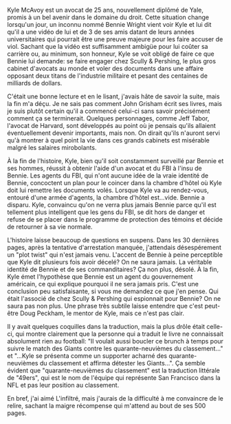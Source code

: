 Kyle McAvoy est un avocat de 25 ans, nouvellement diplômé de Yale, promis à un bel avenir dans le domaine du droit. Cette situation change lorsqu'un jour, un inconnu nommé Bennie Wright vient voir Kyle et lui dit qu'il a une vidéo de lui et de 3 de ses amis datant de leurs années universitaires qui pourrait être une preuve majeure pour les faire accuser de viol. Sachant que la vidéo est suffisamment ambigüe pour lui coûter sa carrière ou, au minimum, son honneur, Kyle se voit obligé de faire ce que Bennie lui demande: se faire engager chez Scully & Pershing, le plus gros cabinet d'avocats au monde et voler des documents dans une affaire opposant deux titans de l'industrie militaire et pesant des centaines de milliards de dollars.

C'était une bonne lecture et en le lisant, j'avais hâte de savoir la suite, mais la fin m'a déçu. Je ne sais pas comment John Grisham écrit ses livres, mais je suis plutôt certain qu'il a commencé celui-ci sans savoir précisément comment ça se terminerait. Quelques personnages, comme Jeff Tabor, l'avocat de Harvard, sont développés au point où je pensais qu'ils allaient éventuellement devenir importants, mais non. On dirait qu'ils n'auront servi qu'à montrer à quel point la vie dans ces grands cabinets est misérable malgré les salaires mirobolants.

À la fin de l'histoire, Kyle, bien qu'il soit constamment surveillé par Bennie et ses hommes, réussit à obtenir l'aide d'un avocat et du FBI à l'insu de Bennie. Les agents du FBI, qui n'ont aucune idée de la vraie identité de Bennie, concoctent un plan pour le coincer dans la chambre d'hôtel où Kyle doit lui remettre les documents volés. Lorsque Kyle va au rendez-vous, entouré d'une armée d'agents, la chambre d'hôtel est...vide. Bennie a disparu. Kyle, convaincu qu'on ne verra plus jamais Bennie parce qu'il est tellement plus intelligent que les gens du FBI, se dit hors de danger et refuse de se placer dans le programme de protection des témoins et décide de retourner à sa vie normale.

L'histoire laisse beaucoup de questions en suspens. Dans les 30 dernières pages, après la tentative d'arrestation manquée, j'attendais désespérement un "plot twist" qui n'est jamais venu. L'accent de Bennie à peine perceptible que Kyle dit plusieurs fois avoir décelé? On ne saura jamais. La véritable identité de Bennie et de ses commanditaires? Ça non plus, désolé. À la fin, Kyle émet l'hypothèse que Bennie est un agent du gouvernement américain, ce qui explique pourquoi il ne sera jamais pris. C'est une conclusion peu satisfaisante, si vous me demandez ce que j'en pense. Qui était l'associé de chez Scully & Pershing qui espionnait pour Bennie? On ne saura pas non plus. Une phrase très subtile laisse entendre que c'est peut-être Doug Peckham, le mentor de Kyle, mais ce n'est pas clair.

Il y avait quelques coquilles dans la traduction, mais la plus drôle était celle-ci, qui montre clairement que la personne qui a traduit le livre ne connaissait absolument rien au football: "Il voulait aussi boucler ce brunch à temps pour suivre le match des Giants contre les quarante-neuvièmes du classement..." et "...Kyle se présenta comme un supporter acharné des quarante-neuvièmes du classement et affirma détester les Giants...". Ça semble évident que "quarante-neuvièmes du classement" est la traduction littérale de "49ers", qui est le nom de l'équipe qui représente San Francisco dans la NFL et pas leur position au classement.

En bref, j'ai aimé L'infiltré, mais j'aurais de la difficulté à me convaincre de le relire, sachant la maigre récompense qui m'attend au bout de ses 500 pages.
